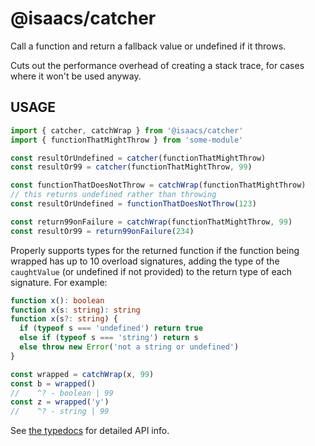 # @isaacs/catcher

Call a function and return a fallback value or undefined if it throws.

Cuts out the performance overhead of creating a stack trace, for
cases where it won't be used anyway.

## USAGE

```js
import { catcher, catchWrap } from '@isaacs/catcher'
import { functionThatMightThrow } from 'some-module'

const resultOrUndefined = catcher(functionThatMightThrow)
const resultOr99 = catcher(functionThatMightThrow, 99)

const functionThatDoesNotThrow = catchWrap(functionThatMightThrow)
// this returns undefined rather than throwing
const resultOrUndefined = functionThatDoesNotThrow(123)

const return99onFailure = catchWrap(functionThatMightThrow, 99)
const resultOr99 = return99onFailure(234)
```

Properly supports types for the returned function if the function
being wrapped has up to 10 overload signatures, adding the type
of the `caughtValue` (or undefined if not provided) to the return
type of each signature. For example:

```ts
function x(): boolean
function x(s: string): string
function x(s?: string) {
  if (typeof s === 'undefined') return true
  else if (typeof s === 'string') return s
  else throw new Error('not a string or undefined')
}

const wrapped = catchWrap(x, 99)
const b = wrapped()
//    ^? - boolean | 99
const z = wrapped('y')
//    ^? - string | 99
```

See [the typedocs](https://isaacs.github.io/catcher) for detailed
API info.
